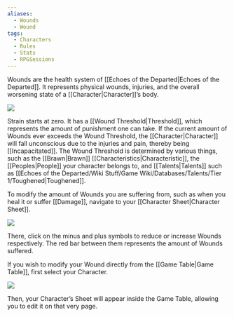 ```yaml
---
aliases:
  - Wounds
  - Wound
tags:
  - Characters
  - Rules
  - Stats
  - RPGSessions
---
```

Wounds are the health system of [[Echoes of the Departed|Echoes of the Departed]]. It represents physical wounds, injuries, and the overall worsening state of a [[Character|Character]]’s body.

![](https://i.imgur.com/rZjE1X8.png)

Strain starts at zero. It has a [[Wound Threshold|Threshold]], which represents the amount of punishment one can take. If the current amount of Wounds ever exceeds the Wound Threshold, the [[Character|Character]] will fall unconscious due to the injuries and pain, thereby being [[Incapacitated]]. The Wound Threshold is determined by various things, such as the [[Brawn|Brawn]] [[Characteristics|Characteristic]], the [[Peoples|People]] your character belongs to, and [[Talents|Talents]] such as [[Echoes of the Departed/Wiki Stuff/Game Wiki/Databases/Talents/Tier 1/Toughened|Toughened]].

To modify the amount of Wounds you are suffering from, such as when you heal it or suffer [[Damage]], navigate to your [[Character Sheet|Character Sheet]].

![](https://i.imgur.com/DNHjQdV.png)

There, click on the minus and plus symbols to reduce or increase Wounds respectively. The red bar between them represents the amount of Wounds suffered.

If you wish to modify your Wound directly from the [[Game Table|Game Table]], first select your Character.

![](https://i.imgur.com/AOq2NCu.png)

Then, your Character’s Sheet will appear inside the Game Table, allowing you to edit it on that very page.
